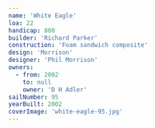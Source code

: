 ```yaml
---
name: 'White Eagle'
loa: 22
handicap: 880
builder: 'Richard Parker'
construction: 'Foam sandwich composite'
design: 'Morrison'
designer: 'Phil Morrison'
owners:
  - from: 2002
    to: null
    owner: 'D H Adler'
sailNumber: 95
yearBuilt: 2002
coverImage: 'white-eagle-95.jpg'
---
```


